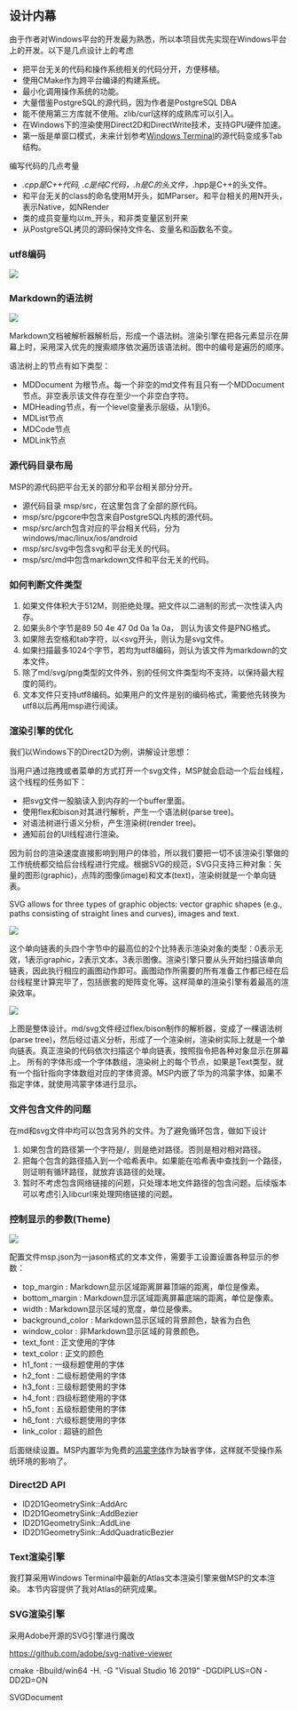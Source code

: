 
## 设计内幕

由于作者对Windows平台的开发最为熟悉，所以本项目优先实现在Windows平台上的开发。以下是几点设计上的考虑
- 把平台无关的代码和操作系统相关的代码分开，方便移植。
- 使用CMake作为跨平台编译的构建系统。
- 最小化调用操作系统的功能。
- 大量借鉴PostgreSQL的源代码，因为作者是PostgreSQL DBA
- 能不使用第三方库就不使用。zlib/curl这样的成熟库可以引入。
- 在Windows下的渲染使用Direct2D和DirectWrite技术，支持GPU硬件加速。
- 第一版是单窗口模式，未来计划参考[Windows Terminal](https://github.com/microsoft/terminal)的源代码变成多Tab结构。

编写代码的几点考量
- *.cpp是C++代码, *.c是纯C代码，*.h是C的头文件，*.hpp是C++的头文件。
- 和平台无关的class的命名使用M开头，如MParser。和平台相关的用N开头，表示Native，如NRender
- 类的成员变量均以m_开头，和非类变量区别开来
- 从PostgreSQL拷贝的源码保持文件名、变量名和函数名不变。

### utf8编码

![](svg/x5000.svg)

### Markdown的语法树

![](svg/x5001.svg)

Markdown文档被解析器解析后，形成一个语法树。渲染引擎在把各元素显示在屏幕上时，采用深入优先的搜索顺序依次遍历该语法树。图中的编号是遍历的顺序。

语法树上的节点有如下类型：
- MDDocument 为根节点。每一个非空的md文件有且只有一个MDDocument节点。非空表示该文件存在至少一个非空白字符。
- MDHeading节点，有一个level变量表示层级，从1到6。
- MDList节点
- MDCode节点
- MDLink节点

### 源代码目录布局
MSP的源代码把平台无关的部分和平台相关部分分开。
- 源代码目录 msp/src，在这里包含了全部的原代码。
- msp/src/pgcore中包含来自PostgreSQL内核的源代码。
- msp/src/arch包含对应的平台相关代码，分为windows/mac/linux/ios/android
- msp/src/svg中包含svg和平台无关的代码。
- msp/src/md中包含markdown文件和平台无关的代码。

### 如何判断文件类型
1. 如果文件体积大于512M，则拒绝处理。把文件以二进制的形式一次性读入内存。
2. 如果头8个字节是89 50 4e 47 0d 0a 1a 0a， 则认为该文件是PNG格式。
3. 如果除去空格和tab字符，以<svg开头，则认为是svg文件。
4. 如果扫描最多1024个字节，若均为utf8编码，则认为该文件为markdown的文本文件。
5. 除了md/svg/png类型的文件外，别的任何文件类型均不支持，以保持最大程度的简约。
6. 文本文件只支持utf8编码。如果用户的文件是别的编码格式，需要他先转换为utf8以后再用msp进行阅读。

### 渲染引擎的优化
我们以Windows下的Direct2D为例，讲解设计思想：

当用户通过拖拽或者菜单的方式打开一个svg文件，MSP就会启动一个后台线程，这个线程的任务如下：
- 把svg文件一股脑读入到内存的一个buffer里面。
- 使用flex和bison对其进行解析，产生一个语法树(parse tree)。
- 对语法树进行语义分析，产生渲染树(render tree)。
- 通知前台的UI线程进行渲染。

因为前台的渲染速度直接影响到用户的体验，所以我们要把一切不该渲染引擎做的工作统统都交给后台线程进行完成。根据SVG的规范，SVG只支持三种对象：矢量的图形(graphic)，点阵的图像(image)和文本(text)，渲染树就是一个单向链表。

SVG allows for three types of graphic objects: vector graphic shapes (e.g., paths consisting of straight lines and curves), images and text.

![](svg/x5003.svg)

这个单向链表的头四个字节中的最高位的2个比特表示渲染对象的类型：0表示无效，1表示graphic，2表示文本，3表示图像。渲染引擎只要从头开始扫描该单向链表，因此执行相应的画图动作即可。画图动作所需要的所有准备工作都已经在后台线程里计算完毕了，包括嵌套的矩阵变化等。这样简单的渲染引擎有着最高的渲染效率。

![](svg/x5004.svg)

上图是整体设计。md/svg文件经过flex/bison制作的解析器，变成了一棵语法树(parse tree)，然后经过语义分析，形成了一个渲染树，渲染树实际上就是一个单向链表。真正渲染的代码依次扫描这个单向链表，按照指令把各种对象显示在屏幕上。 所有的字体形成一个字体数组，渲染树上的每个节点，如果是Text类型，就有一个指针指向字体数组对应的字体资源。MSP内嵌了华为的鸿蒙字体，如果不指定字体，就使用鸿蒙字体进行显示。

### 文件包含文件的问题

在md和svg文件中均可以包含另外的文件。为了避免循环包含，做如下设计
1. 如果包含的路径第一个字符是/，则是绝对路径。否则是相对相对路径。
2. 把每个包含的路径插入到一个哈希表中。如果能在哈希表中查找到一个路径，则证明有循环路径，就放弃该路径的处理。
3. 暂时不考虑包含网络链接的问题，只处理本地文件路径的包含问题。后续版本可以考虑引入libcurl来处理网络链接的问题。

### 控制显示的参数(Theme)

![](svg/x5002.svg)

配置文件msp.json为一jason格式的文本文件，需要手工设置设置各种显示的参数：
- top_margin : Markdown显示区域距离屏幕顶端的距离，单位是像素。
- bottom_margin : Markdown显示区域距离屏幕底端的距离，单位是像素。
- width : Markdown显示区域的宽度，单位是像素。
- background_color : Markdown显示区域的背景颜色，缺省为白色
- window_color : 非Markdown显示区域的背景颜色。
- text_font : 正文使用的字体
- text_color : 正文的颜色
- h1_font : 一级标题使用的字体
- h2_font : 二级标题使用的字体
- h3_font : 三级标题使用的字体
- h4_font : 四级标题使用的字体
- h5_font : 五级标题使用的字体
- h6_font : 六级标题使用的字体
- link_color : 超链的颜色

后面继续设置。MSP内置华为免费的[鸿蒙字体](https://developer.harmonyos.com/cn/docs/design/font-0000001157868583)作为缺省字体，这样就不受操作系统环境的影响了。

### Direct2D API

- ID2D1GeometrySink::AddArc
- ID2D1GeometrySink::AddBezier 
- ID2D1GeometrySink::AddLine
- ID2D1GeometrySink::AddQuadraticBezier

### Text渲染引擎

我打算采用Windows Terminal中最新的Atlas文本渲染引擎来做MSP的文本渲染。 本节内容提供了我对Atlas的研究成果。

### SVG渲染引擎

采用Adobe开源的SVG引擎进行魔改

https://github.com/adobe/svg-native-viewer

cmake -Bbuild/win64 -H. -G "Visual Studio 16 2019" -DGDIPLUS=ON -DD2D=ON



SVGDocument

